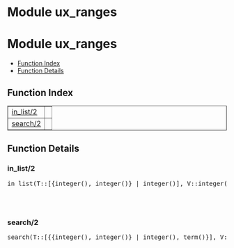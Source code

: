 Module ux_ranges
================


<h1>Module ux_ranges</h1>

* [Function Index](#index)
* [Function Details](#functions)






<h2><a name="index">Function Index</a></h2>



<table width="100%" border="1" cellspacing="0" cellpadding="2" summary="function index"><tr><td valign="top"><a href="#in_list-2">in_list/2</a></td><td></td></tr><tr><td valign="top"><a href="#search-2">search/2</a></td><td></td></tr></table>




<h2><a name="functions">Function Details</a></h2>


<a name="in_list-2"></a>

<h3>in_list/2</h3>





<pre>in_list(T::[{integer(), integer()} | integer()], V::integer()) -> boolean()</pre>
<br></br>


<a name="search-2"></a>

<h3>search/2</h3>





<pre>search(T::[{{integer(), integer()} | integer(), term()}], V::integer()) -> boolean()</pre>
<br></br>


